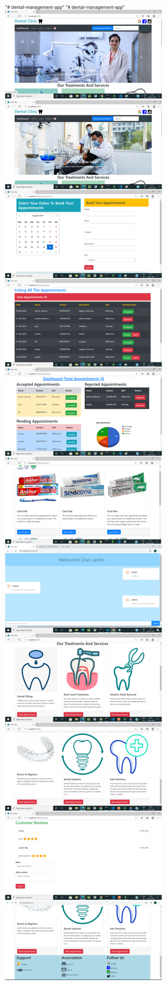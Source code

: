 "# dental-management-app" 
"# dental-management-app" 
<img src="images/clinic1.png"/>
<img src="images/clinic2.png"/>
<img src="images/clinic3.png"/>
<img src="images/clinic4.png"/>
<img src="images/clinic5.png"/>
<img src="images/clinic6.png"/>
<img src="images/clinic11.png"/>
<img src="images/clinic7.png"/>
<img src="images/clinic8.png"/>
<img src="images/clinic9.png"/>
<img src="images/clinic10.png"/>

